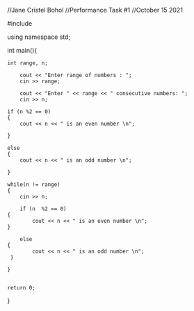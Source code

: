 //Jane Cristel Bohol
//Performance Task #1
//October 15 2021

#include <iostream>

using namespace std;

int main(){

    int range, n;
    
        cout << "Enter range of numbers : ";
        cin >> range;
        
        cout << "Enter " << range << " consecutive numbers: ";
        cin >> n;

    if (n %2 == 0)
    {
        cout << n << " is an even number \n";

    }

    else
    {
        cout << n << " is an odd number \n";
    
    }

    while(n != range)
    {
        cin >> n;

        if (n  %2 == 0)
    {
            cout << n << " is an even number \n";
    }

        else 
    {
            cout << n << " is an odd number \n";
     }
        
    }
    

    return 0;
}
